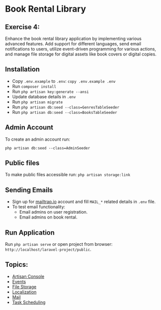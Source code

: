 #  Book Rental Library

## Exercise 4: 

Enhance the book rental library application by implementing various advanced features. Add support for different languages, send email notifications to users, utilize event-driven programming for various actions, and manage file storage for digital assets like book covers or digital copies.


## Installation

- Copy `.env.example` to `.env`: `copy .env.example .env`
- Run `composer install`
- Run `php artisan key:generate --ansi`
- Update database details in `.env`
- Run `php artisan migrate`
- Run `php artisan db:seed --class=GenresTableSeeder`
- Run `php artisan db:seed --class=BooksTableSeeder`

## Admin Account

To create an admin account run:

`php artisan db:seed --class=AdminSeeder`

## Public files

To make public  files accessible run: `php artisan storage:link`

## Sending Emails

- Sign up for [mailtrap.io](https://mailtrap.io/) account and fill `MAIL_*` related details in `.env` file.
- To test email functionality:
  - Email admins on user registration.
  - Email admins on book rental.
  
## Run Application

Run `php artisan serve` or open project from browser: `http://localhost/laravel-project/public`.
  
## Topics:

- [Artisan Console](https://laravel.com/docs/10.x/artisan)
- [Events](https://laravel.com/docs/10.x/events)
- [File Storage](https://laravel.com/docs/10.x/filesystem)
- [Localization](https://laravel.com/docs/10.x/localization)
- [Mail](https://laravel.com/docs/10.x/mail)
- [Task Scheduling](https://laravel.com/docs/10.x/scheduling)
